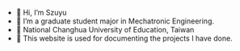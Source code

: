 - 👋 Hi, I’m Szuyu
- 👀 I’m a graduate student major in Mechatronic Engineering. 
- 🌱 National Changhua University of Education, Taiwan 
- 💞️ This website is used for documenting the projects I have done.


<!---
Szuyu-Liu/Szuyu-Liu is a ✨ special ✨ repository because its `README.md` (this file) appears on your GitHub profile.
You can click the Preview link to take a look at your changes.
--->
